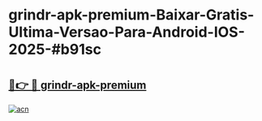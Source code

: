 # grindr-apk-premium-Baixar-Gratis-Ultima-Versao-Para-Android-IOS-2025-#b91sc

# <h2><a href="https://ainizakaria.my?title=grindr-apk-premium&ref=22M">🔗👉 🔴 grindr-apk-premium</a></h2>

[![acn](https://github.com/user-attachments/assets/0f9c940e-d8b0-45ae-aac7-cd30a18b3e1c)](https://ainizakaria.my?title=grindr-apk-premium&ref=22M)

